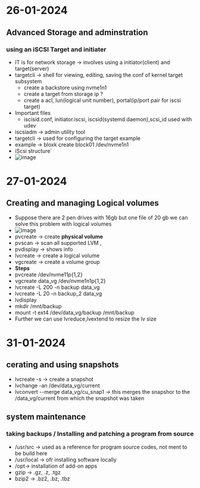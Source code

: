 # 26-01-2024
## Advanced Storage and adminstration
### using an iSCSI Target and initiater
* IT is for network storage -> involves using a initiator(client) and target(server)
* targetcli -> shell for viewing, editing, saving the conf of kernel target subsystem
  * create a backstore using nvme1n1 
  * create a target from storage ip ?
  * create a acl, lun(logical unit number), portal(ip/port  pair for iscsi target)
* Important files
  *  iscisid.conf, initiator.iscsi, iscsid(systemd daemon),scsi_id used with udev
*  iscsiadm -> admin utility tool
*  targetcli -> used for configuring the target example
  *  example -> bloxk create block01 /dev/nvme1n1
*  iScsi structure`
  *  ![image](https://github.com/ronitwilson/Lpic-201-ron/assets/9934360/6b44603f-2936-418a-993b-2061c3ccb85f)

# 27-01-2024
## Creating and managing Logical volumes
* Suppose there are 2 pen drives with 16gb but one file of 20 gb we can solve this problem with logical volumes
 * ![image](https://github.com/ronitwilson/Lpic-201-ron/assets/9934360/88fe4dd3-a79f-44ac-aff8-2f6cf2882895)
* pvcreate -> create **physical volume**
* pvscan -> scan all supported LVM ,
* pvdisplay -> shows info
* lvcreate -> create a logical volume
* vgcreate -> create a volume group
* **Steps**
 * pvcreate /dev/nvme11p{1,2}
 * vgcreate data_vg /dev/nvme1n1p{1,2}
 * lvcreate -L 200 -n backup data_vg
 * lvcreate -L 20 -n backup_2 data_vg
 * lvdisplay
 * mkdir /mnt/backup
 * mount -t ext4 /dev/data_vg/backup /mnt/backup
 * Further we can use lvreduce,lvextend to resize the lv size

# 31-01-2024
## cerating and using snapshots
* lvcreate -s -> create a snapshot
* lvchange  -an /dev/data_vg/current
* lvconvert --merge data_vg/cu_snap1 -> this merges the snapshor to the /data_vg/current from which the snapshot was taken

## system maintenance
### taking backups / Installing and patching a program from source
* /usr/src -> used as a reference for program source codes, not ment to be build here
* /usr/local -> ofr installing software locally
* /opt-> installation of add-on apps
* gzip -> .gz, .z, .tgz
* bzip2 -> .bz2, .bz, .tbz
